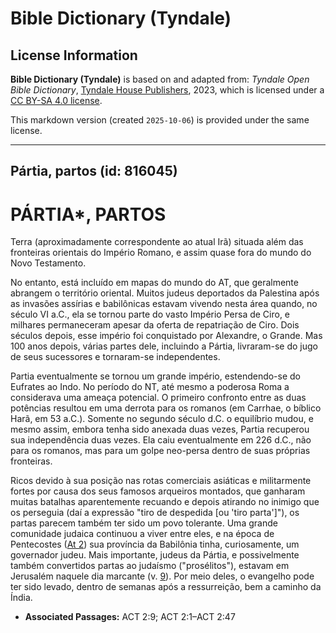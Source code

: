 # Bible Dictionary (Tyndale)

## License Information

**Bible Dictionary (Tyndale)** is based on and adapted from: _Tyndale Open Bible Dictionary_, [Tyndale House Publishers](https://tyndaleopenresources.com/), 2023, which is licensed under a [CC BY-SA 4.0 license](https://creativecommons.org/licenses/by-sa/4.0/legalcode.en).

This markdown version (created `2025-10-06`) is provided under the same license.



--------------------------------

## Pártia, partos (id: 816045)

PÁRTIA\*, PARTOS
================

Terra (aproximadamente correspondente ao atual Irã) situada além das fronteiras orientais do Império Romano, e assim quase fora do mundo do Novo Testamento.

No entanto, está incluído em mapas do mundo do AT, que geralmente abrangem o território oriental. Muitos judeus deportados da Palestina após as invasões assírias e babilônicas estavam vivendo nesta área quando, no século VI a.C., ela se tornou parte do vasto Império Persa de Ciro, e milhares permaneceram apesar da oferta de repatriação de Ciro. Dois séculos depois, esse império foi conquistado por Alexandre, o Grande. Mas 100 anos depois, várias partes dele, incluindo a Pártia, livraram\-se do jugo de seus sucessores e tornaram\-se independentes.

Partia eventualmente se tornou um grande império, estendendo\-se do Eufrates ao Indo. No período do NT, até mesmo a poderosa Roma a considerava uma ameaça potencial. O primeiro confronto entre as duas potências resultou em uma derrota para os romanos (em Carrhae, o bíblico Harã, em 53 a.C.). Somente no segundo século d.C. o equilíbrio mudou, e mesmo assim, embora tenha sido anexada duas vezes, Partia recuperou sua independência duas vezes. Ela caiu eventualmente em 226 d.C., não para os romanos, mas para um golpe neo\-persa dentro de suas próprias fronteiras.

Ricos devido à sua posição nas rotas comerciais asiáticas e militarmente fortes por causa dos seus famosos arqueiros montados, que ganharam muitas batalhas aparentemente recuando e depois atirando no inimigo que os perseguia (daí a expressão "tiro de despedida \[ou 'tiro parta']"), os partas parecem também ter sido um povo tolerante. Uma grande comunidade judaica continuou a viver entre eles, e na época de Pentecostes ([At 2](https://ref.ly/Acts2:1-Acts2:47)) sua província da Babilônia tinha, curiosamente, um governador judeu. Mais importante, judeus da Pártia, e possivelmente também convertidos partas ao judaísmo ("prosélitos"), estavam em Jerusalém naquele dia marcante (v. [9](https://ref.ly/Acts2:9)). Por meio deles, o evangelho pode ter sido levado, dentro de semanas após a ressurreição, bem a caminho da Índia.

* **Associated Passages:** ACT 2:9; ACT 2:1–ACT 2:47

